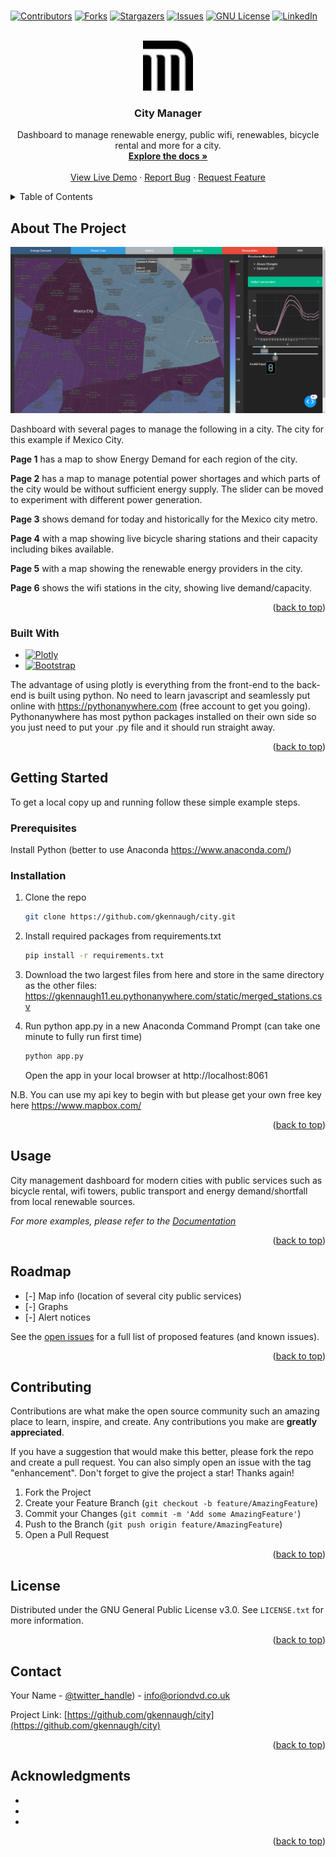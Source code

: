 # <!-- Improved compatibility of back to top link: See: https://github.com/othneildrew/Best-README-Template/pull/73 -->
<a name="readme-top"></a>
<!--
*** Thanks for checking out the Best-README-Template. If you have a suggestion
*** that would make this better, please fork the repo and create a pull request
*** or simply open an issue with the tag "enhancement".
*** Don't forget to give the project a star!
*** Thanks again! Now go create something AMAZING! :D
-->



<!-- PROJECT SHIELDS -->
<!--
*** I'm using markdown "reference style" links for readability.
*** Reference links are enclosed in brackets [ ] instead of parentheses ( ).
*** See the bottom of this document for the declaration of the reference variables
*** for contributors-url, forks-url, etc. This is an optional, concise syntax you may use.
*** https://www.markdownguide.org/basic-syntax/#reference-style-links
-->
[![Contributors][contributors-shield]][contributors-url]
[![Forks][forks-shield]][forks-url]
[![Stargazers][stars-shield]][stars-url]
[![Issues][issues-shield]][issues-url]
[![GNU License][license-shield]][license-url]
[![LinkedIn][linkedin-shield]][linkedin-url]



<!-- PROJECT LOGO -->
<br />
<div align="center">
  <a href="https://github.com/gkennaugh/city">
    <img src="images/city.svg" alt="Logo" width="80" height="80">
  </a>

<h3 align="center">City Manager</h3>

  <p align="center">
    Dashboard to manage renewable energy, public wifi, renewables, bicycle rental and more for a city.
    <br />
    <a href="https://github.com/github_username/repo_name"><strong>Explore the docs »</strong></a>
    <br />
    <br />
    <a href="https://gkennaugh12.eu.pythonanywhere.com/">View Live Demo</a>
    ·
    <a href="https://github.com/gkennaugh/city/issues">Report Bug</a>
    ·
    <a href="https://github.com/gkennaugh/city/issues">Request Feature</a>
  </p>
</div>



<!-- TABLE OF CONTENTS -->
<details>
  <summary>Table of Contents</summary>
  <ol>
    <li>
      <a href="#about-the-project">About The Project</a>
      <ul>
        <li><a href="#built-with">Built With</a></li>
      </ul>
    </li>
    <li>
      <a href="#getting-started">Getting Started</a>
      <ul>
        <li><a href="#prerequisites">Prerequisites</a></li>
        <li><a href="#installation">Installation</a></li>
      </ul>
    </li>
    <li><a href="#usage">Usage</a></li>
    <li><a href="#roadmap">Roadmap</a></li>
    <li><a href="#contributing">Contributing</a></li>
    <li><a href="#license">License</a></li>
    <li><a href="#contact">Contact</a></li>
    <li><a href="#acknowledgments">Acknowledgments</a></li>
  </ol>
</details>



<!-- ABOUT THE PROJECT -->
## About The Project

[![Product Name Screen Shot][product-screenshot]](https://gkennaugh12.eu.pythonanywhere.com/)

Dashboard with several pages to manage the following in a city. The city for this example if Mexico City. 

<p><b>Page 1</b> has a map to show Energy Demand for each region of the city. </p>
<p><b>Page 2</b> has a map to manage potential power shortages and which parts of the city would be without sufficient energy supply. The slider can be moved to experiment with different power generation.</p>
<p><b>Page 3</b> shows demand for today and historically for the Mexico city metro.</p>
<p><b>Page 4</b> with a map showing live bicycle sharing stations and their capacity including bikes available.</p>
<p><b>Page 5</b> with a map showing the renewable energy providers in the city.</p>
<p><b>Page 6</b> shows the wifi stations in the city, showing live demand/capacity.</p>

<p align="right">(<a href="#readme-top">back to top</a>)</p>



### Built With

* [![Plotly][Plotly.com]][Plotly-url]
* [![Bootstrap][Bootstrap.com]][Bootstrap-url]

The advantage of using plotly is everything from the front-end to the back-end is built using python. No need to learn javascript and seamlessly put online with https://pythonanywhere.com (free account to get you going). Pythonanywhere has most python packages installed on their own side so you just need to put your .py file and it should run straight away.


<p align="right">(<a href="#readme-top">back to top</a>)</p>



<!-- GETTING STARTED -->
## Getting Started

To get a local copy up and running follow these simple example steps.

### Prerequisites

Install Python (better to use Anaconda https://www.anaconda.com/)

### Installation

1. Clone the repo
   ```sh
   git clone https://github.com/gkennaugh/city.git
   ```
2. Install required packages from requirements.txt
   ```sh
   pip install -r requirements.txt
   ```

3. Download the two largest files from here and store in the same directory as the other files:
   https://gkennaugh11.eu.pythonanywhere.com/static/merged_stations.csv

4. Run python app.py in a new Anaconda Command Prompt (can take one minute to fully run first time)
   ```sh
   python app.py
   ```
   Open the app in your local browser at http://localhost:8061

N.B. You can use my api key to begin with but please get your own free key here https://www.mapbox.com/

<p align="right">(<a href="#readme-top">back to top</a>)</p>



<!-- USAGE EXAMPLES -->
## Usage

City management dashboard for modern cities with public services such as bicycle rental, wifi towers, public transport and energy demand/shortfall from local renewable sources.

_For more examples, please refer to the [Documentation](https://example.com)_

<p align="right">(<a href="#readme-top">back to top</a>)</p>



<!-- ROADMAP -->
## Roadmap

- [-] Map info (location of several city public services)
- [-] Graphs
- [-] Alert notices

See the [open issues](https://github.com/github_username/city/issues) for a full list of proposed features (and known issues).

<p align="right">(<a href="#readme-top">back to top</a>)</p>



<!-- CONTRIBUTING -->
## Contributing

Contributions are what make the open source community such an amazing place to learn, inspire, and create. Any contributions you make are **greatly appreciated**.

If you have a suggestion that would make this better, please fork the repo and create a pull request. You can also simply open an issue with the tag "enhancement".
Don't forget to give the project a star! Thanks again!

1. Fork the Project
2. Create your Feature Branch (`git checkout -b feature/AmazingFeature`)
3. Commit your Changes (`git commit -m 'Add some AmazingFeature'`)
4. Push to the Branch (`git push origin feature/AmazingFeature`)
5. Open a Pull Request

<p align="right">(<a href="#readme-top">back to top</a>)</p>



<!-- LICENSE -->
## License

Distributed under the GNU General Public License v3.0. See `LICENSE.txt` for more information.

<p align="right">(<a href="#readme-top">back to top</a>)</p>



<!-- CONTACT -->
## Contact

Your Name - [@twitter_handle](https://twitter.com/oriondvd)) - info@oriondvd.co.uk

Project Link: [https://github.com/gkennaugh/city](https://github.com/gkennaugh/city)

<p align="right">(<a href="#readme-top">back to top</a>)</p>



<!-- ACKNOWLEDGMENTS -->
## Acknowledgments

* []()
* []()
* []()

<p align="right">(<a href="#readme-top">back to top</a>)</p>



<!-- MARKDOWN LINKS & IMAGES -->
<!-- https://www.markdownguide.org/basic-syntax/#reference-style-links -->
[contributors-shield]: https://img.shields.io/github/contributors/gkennaugh/city.svg?style=for-the-badge
[contributors-url]: https://github.com/gkennaugh/city/graphs/contributors
[forks-shield]: https://img.shields.io/github/forks/gkennaugh/city.svg?style=for-the-badge
[forks-url]: https://github.com/gkennaugh/city/network/members
[stars-shield]: https://img.shields.io/github/stars/gkennaugh/city.svg?style=for-the-badge
[stars-url]: https://github.com/gkennaugh/city/stargazers
[issues-shield]: https://img.shields.io/github/issues/gkennaugh/city.svg?style=for-the-badge
[issues-url]: https://github.com/gkennaugh/city/issues
[license-shield]: https://img.shields.io/badge/LICENSE-GNU%20V3-blue?style=for-the-badge&logo=GNU%20Privacy%20Guard
[license-url]: https://github.com/gkennaugh/city/blob/master/main/LICENSE.txt
[linkedin-shield]: https://img.shields.io/badge/-LinkedIn-black.svg?style=for-the-badge&logo=linkedin&colorB=555
[linkedin-url]: https://linkedin.com/in/linkedin_username
[product-screenshot]: images/screenshot.png
[Next.js]: https://img.shields.io/badge/next.js-000000?style=for-the-badge&logo=nextdotjs&logoColor=white
[Next-url]: https://nextjs.org/
[React.js]: https://img.shields.io/badge/React-20232A?style=for-the-badge&logo=react&logoColor=61DAFB
[React-url]: https://reactjs.org/
[Vue.js]: https://img.shields.io/badge/Vue.js-35495E?style=for-the-badge&logo=vuedotjs&logoColor=4FC08D
[Vue-url]: https://vuejs.org/
[Angular.io]: https://img.shields.io/badge/Angular-DD0031?style=for-the-badge&logo=angular&logoColor=white
[Angular-url]: https://angular.io/
[Svelte.dev]: https://img.shields.io/badge/Svelte-4A4A55?style=for-the-badge&logo=svelte&logoColor=FF3E00
[Svelte-url]: https://svelte.dev/
[Laravel.com]: https://img.shields.io/badge/Laravel-FF2D20?style=for-the-badge&logo=laravel&logoColor=white
[Laravel-url]: https://laravel.com
[Bootstrap.com]: https://img.shields.io/badge/Bootstrap-563D7C?style=for-the-badge&logo=bootstrap&logoColor=white
[Bootstrap-url]: https://getbootstrap.com
[Plotly.com]: https://img.shields.io/badge/PLOTLY-Plotly.com-blue?style=for-the-badge&logo=Plotly
[Plotly-url]: https://plotly.com
